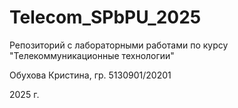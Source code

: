 # Telecom_SPbPU_2025

Репозиторий с лабораторными работами по курсу "Телекоммуникационные технологии"

Обухова Кристина, гр. 5130901/20201

2025 г.

